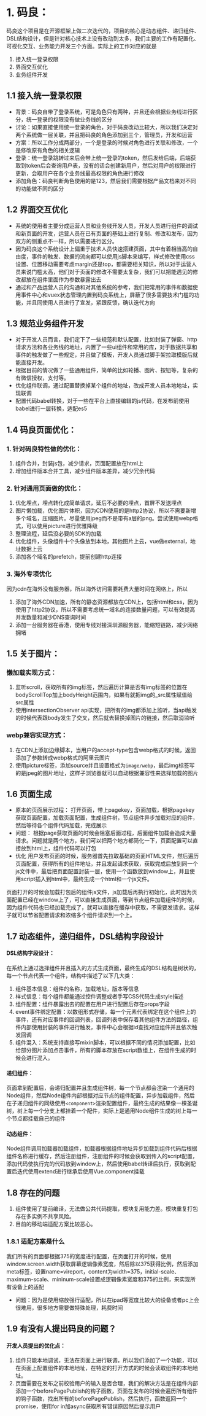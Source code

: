 # 1. 码良：
码良这个项目是在开源框架上做二次迭代的，项目的核心是动态组件、递归组件、DSL结构设计，但是针对核心技术上没有改动到太多，我们主要的工作有配置化、可视化交互、业务能力开发三个方面。实际上的工作对应的就是
1. 接入统一登录权限
2. 界面交互优化
3. 业务组件开发

## 1.1 接入统一登录权限
- 背景：码良自带了登录系统，可是角色只有两种，并且还会根据业务线进行区分，统一登录的权限没有做业务线的区分
- 讨论：如果直接使用统一登录的角色，对于码良改动比较大，所以我们决定对两个系统做一层关联，并且把码良的角色添加到三个，管理员，开发和运营
- 方案：所以工作分成两部分，一个是登录的时候对角色进行关联和修改，一个是修改原有角色的相关逻辑
- 登录：统一登录跳转过来后会带上统一登录的token，然后发给后端，后端获取到token后会查询用户表，没有的话会创建新用户，然后对用户的权限进行更新，会取用户在各个业务线最高权限的角色进行修改
- 添加角色：码良判断角色使用的是123，然后我们需要根据产品文档来对不同的功能做不同的区分

## 1.2 界面交互优化
- 系统的使用者主要分成运营人员和业务线开发人员，开发人员进行组件的调试和新页面的开发，运营人员在已有页面的基础上进行复制、修改和发布，因为双方的侧重点不一样，所以需要进行区分。
- 因为码良这个系统设计上偏重于技术人员快速搭建页面，其中有着相当高的自由度，事件的触发、数据的流向都可以使用js脚本来编写，样式修改使用css设置、位置移动需要考虑margin还是top，都需要相关知识，所以对于运营人员来说门槛太高，他们对于页面的修改不需要太复杂，我们可以把能遇见的修改都放在组件里面作为参数暴露出去
- 通过和产品运营人员的沟通和对其他系统的参考，我们把常用的事件和数据使用事件中心和vuex状态管理内置到码良系统上，屏蔽了很多需要技术门槛的功能，并且同使用人员进行了宣发，紧跟反馈，确认迭代方向

## 1.3 规范业务组件开发
- 对于开发人员而言，我们定下了一些规范和默认配置，比如封装了弹窗、http请求方法和各业务线的地址，内置了一些ui组件和常用的库，对于数据共享和事件的触发做了一些规定，并且做了模板，开发人员通过脚手架拉取模版后就能直接开发。
- 根据目前的情况做了一些通用组件，简单的比如轮播、图片、按钮等，复杂的有微信授权，支付等。
- 优化组件联调，通过配置替换掉某个组件的地址，改成开发人员本地地址，实现联调
- 配置代码babel转换，对于一些在平台上直接编辑的js代码，在发布前使用babel进行一层转换，适配es5

## 1.4 码良页面优化：
### 1. 针对码良特性做的优化：
  1. 组件合并，封装js包，减少请求，页面配置放在html上
  2. 增加组件版本合并工具，减少组件版本差异，减少冗余代码
### 2. 针对通用页面做的优化：
  1. 优化埋点，埋点转化成简单请求，延后不必要的埋点，首屏不发送埋点
  2. 图片懒加载，优化图片体积，因为CDN使用的是http2协议，所以不需要新增多个域名，压缩图片。尽量使用jpeg而不是带有a层的png。尝试使用webp格式，可以使用picture进行优雅降级
  3. 整理流程，延后没必要的SDK的加载
  4. 优化组件，头像组件十个头像放到本地，其他图片上云，vue做external，地址数据上云
  5. 添加各个域名的prefetch，提前创建http连接
### 3. 海外专项优化
  因为cdn在海外没有服务器，所以海外访问需要耗费大量时间在网络上，所以
  1. 添加了海外CDN加速，所有的静态资源都放在CDN上，包括html和css，因为使用了http2协议，所以不需要考虑统一域名的连接数量问题，可以有效提高并发数量和减少DNS查询时间
  2. 添加一台服务器在香港，使用专线对接深圳源服务器，能缩短链路，减少网络拥堵

## 1.5 关于图片：
### 懒加载实现方式：
  1. 监听scroll，获取所有的img标签，然后遍历计算是否有img标签的位置在bodyScrollTop加上bodyHeight范围内，如果有就把img的_src属性赋值给src属性
  2. 使用intersectionObserver api实现，把所有的img都添加上监听，当api触发的时候代表跟body发生了交叉，然后就去替换掉图片的链接，然后取消监听
### webp兼容实现方式：
  1. 在CDN上添加边缘脚本，当用户的accept-type包含webp格式的时候，返回添加了参数转成webp格式的阿里云图片
  2. 使用picture标签，添加source并且设置格式为`image/webp`，最后img标签写的是jpeg的图片地址，这样子浏览器就可以自动根据兼容性来选择加载的图片

## 1.6 页面生成
- 原本的页面展示过程：
打开页面，带上pagekey，页面加载，根据pagekey获取页面配置，加载页面配置，生成组件树，节点组件异步加载对应的组件，然后等待各个组件代码加载，完成展示
- 问题：
根据page获取页面的时候会阻塞后面过程，后面组件加载会造成大量请求。问题就是两个地方，我们可以把两个地方都简化一下，页面配置可以直接放到html上，组件代码可以打包
- 优化
用户发布页面的时候，服务器首先拉取基础的页面HTML文件，然后遍历页面配置，获得所有的组件地址，并且发起请求获取，获取完成后放到同一个js文件中，最后把页面配置封装一层，使用一个函数放到window上，并且使用script插入到html中，最终生成一个html和一个js文件。

页面打开的时候会加载打包后的组件js文件，js加载后再执行初始化，此时因为页面配置已经在window上了，可以直接生成页面，等到节点组件加载组件的时候，因为组件代码也已经加载完成了，就可以直接在缓存中获取，不需要发请求。这样子就可以节省配置请求和浓缩多个组件请求到一个上。

## 1.7 动态组件，递归组件，DSL结构字段设计
#### DSL结构字段设计：
在系统上通过选择组件并且插入的方式生成页面，最终生成的DSL结构是树状的，每一个节点代表一个组件，结构中描述了以下几大类：
1. 组件基本信息：组件的名称，加载地址，版本等信息
2. 样式信息：每个组件都能通过控件调整或者手写CSS代码生成style描述
3. 组件配置：组件暴露出去的配置在用户进行配置后存在props字段
4. event事件绑定配置：以数组形式存储，每一个元素代表绑定在这个组件上的事件，还有对应事件的回调列表，回调列表中保存着其他组件方法的路径，组件内部使用封装的事件进行触发，事件中心会根据id查找对应组件并且依次触发回调
5. 组件混入：系统支持直接写mixin脚本，可以根据不同的情况添加配置，比如给部分图片添加点击事件，所有的脚本存放在script数组上，在组件生成的时候会进行混入。
#### 递归组件：
页面拿到配置后，会递归配置并且生成组件树，每一个节点都会渲染一个通用的Node组件，然后Node组件内部根据对应节点的组件配置，异步加载组件，然后在子递归组件的同级使用`<component>`渲染配置组件，最终生成的结果像一棵圣诞树，树上每一个分支上都挂着一个配件，实际上是通用Node组件生成的树上每一个节点都挂载自己的组件
#### 动态组件：
Node组件调用加载器加载组件，加载器根据组件地址异步加载到组件代码后根据组件名称进行缓存，然后注册组件，注册组件的时候会获取到传入的script配置，添加代码使执行完的代码放到window上，然后使用babel转译后执行，获取到配置后迭代使用extend进行继承后使用Vue.component挂载


## 1.8 存在的问题
1. 组件使用了提前编译，无法做公共代码提取，模块复用能力差。模块重复打包存在多实例不共享风险。
2. 目前的移动端适配方案比较恶心。

### 1.8.1 适配方案是什么
我们所有的页面都根据375的宽度进行配置，在页面打开的时候，使用window.screen.width获取屏幕逻辑像素宽度，然后除以375获得比例，然后添加meta标签，设置name=vireport，content为width=375，initial-scale、maximum-scale、mininum-scale设置成逻辑像素宽度和375的比例，来实现所有设备上的适配
- 问题：因为是使用缩放强行适配，所以在ipad等宽度比较大的设备或者pc上会很难用，很多地方需要做特殊处理，耗费时间

## 1.9 有没有人提出码良的问题？
#### 开发人员提出的优化点：
1. 组件只能本地调试，无法在页面上进行联调，所以我们添加了一个功能，可以在页面上配置组件的本地地址，在特定的打开方式的时候会读取组件的本地地址。
2. 页面需要在发布之前校验用户的输入是否合理，我们的解决方法是在组件内部添加一个beforePagePublish的钩子函数，页面在发布的时候会遍历所有组件的钩子函数，找出所有的beforePagePublish，然后执行，函数返回一个promise，使用for in加async获取所有错误原因然后提示用户